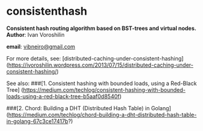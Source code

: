 # consistenthash
**Consistent hash routing algorithm based on BST-trees and virtual nodes.**
**Author**: Ivan Voroshilin

**email**: vibneiro@gmail.com

For more details, see:
[distributed-caching-under-consistent-hashing]
(https://ivoroshilin.wordpress.com/2013/07/15/distributed-caching-under-consistent-hashing/)

See also:
###[1. Consistent hashing with bounded loads, using a Red-Black Tree]
(https://medium.com/techlog/consistent-hashing-with-bounded-loads-using-a-red-black-tree-b5aaf0d8540f)

###[2. Chord: Building a DHT (Distributed Hash Table) in Golang]
(https://medium.com/techlog/chord-building-a-dht-distributed-hash-table-in-golang-67c3ce17417b?)
